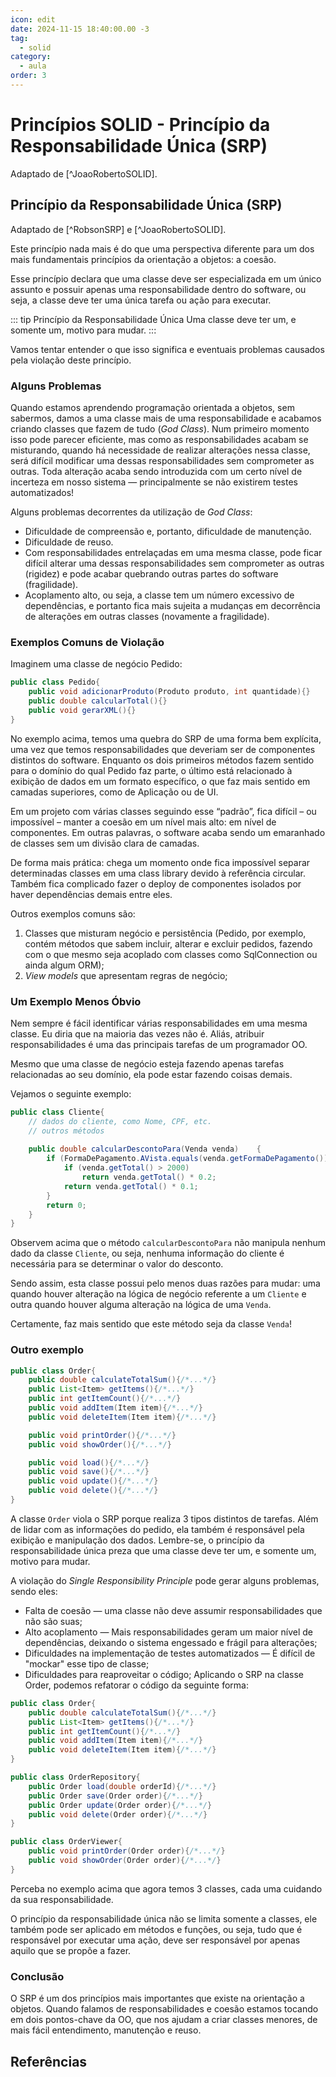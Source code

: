 ```yaml
---
icon: edit
date: 2024-11-15 18:40:00.00 -3
tag:
  - solid
category:
  - aula
order: 3
---
```


# Princípios SOLID - Princípio da Responsabilidade Única (SRP)

Adaptado de [^JoaoRobertoSOLID].

<!-- @include: ../../includes/SOLID.md -->

## Princípio da Responsabilidade Única (SRP)

Adaptado de [^RobsonSRP] e [^JoaoRobertoSOLID].

Este princípio nada mais é do que uma perspectiva diferente para um dos mais fundamentais princípios da orientação a objetos: a coesão.

Esse princípio declara que uma classe deve ser especializada em um único assunto e possuir apenas uma responsabilidade dentro do software, ou seja, a classe deve ter uma única tarefa ou ação para executar.

::: tip Princípio da Responsabilidade Única
Uma classe deve ter um, e somente um, motivo para mudar.
:::

Vamos tentar entender o que isso significa e eventuais problemas causados pela violação deste princípio.

### Alguns Problemas


Quando estamos aprendendo programação orientada a objetos, sem sabermos, damos a uma classe mais de uma responsabilidade e acabamos criando classes que fazem de tudo (*God Class*). Num primeiro momento isso pode parecer eficiente, mas como as responsabilidades acabam se misturando, quando há necessidade de realizar alterações nessa classe, será difícil modificar uma dessas responsabilidades sem comprometer as outras. Toda alteração acaba sendo introduzida com um certo nível de incerteza em nosso sistema — principalmente se não existirem testes automatizados!

Alguns problemas decorrentes da utilização de *God Class*:

- Dificuldade de compreensão e, portanto, dificuldade de manutenção.
- Dificuldade de reuso.
- Com responsabilidades entrelaçadas em uma mesma classe, pode ficar difícil alterar uma dessas responsabilidades sem comprometer as outras (rigidez) e pode acabar quebrando outras partes do software (fragilidade).
- Acoplamento alto, ou seja, a classe tem um número excessivo de dependências, e portanto fica mais sujeita a mudanças em decorrência de alterações em outras classes (novamente a fragilidade).

### Exemplos Comuns de Violação

Imaginem uma classe de negócio Pedido:

```java
public class Pedido{
    public void adicionarProduto(Produto produto, int quantidade){}
    public double calcularTotal(){}
    public void gerarXML(){}
}
```

No exemplo acima, temos uma quebra do SRP de uma forma bem explícita, uma vez que temos responsabilidades que deveriam ser de componentes distintos do software. Enquanto os dois primeiros métodos fazem sentido para o domínio do qual Pedido faz parte, o último está relacionado à exibição de dados em um formato específico, o que faz mais sentido em camadas superiores, como de Aplicação ou de UI.

Em um projeto com várias classes seguindo esse “padrão”, fica difícil – ou impossível – manter a coesão em um nível mais alto: em nível de componentes. Em outras palavras, o software acaba sendo um emaranhado de classes sem um divisão clara de camadas.

De forma mais prática: chega um momento onde fica impossível separar determinadas classes em uma class library devido à referência circular. Também fica complicado fazer o deploy de componentes isolados por haver dependências demais entre eles.

Outros exemplos comuns são: 
  1. Classes que misturam negócio e persistência (Pedido, por exemplo, contém métodos que sabem incluir, alterar e excluir pedidos, fazendo com o que mesmo seja acoplado com classes como SqlConnection ou ainda algum ORM); 
  1. *View models* que apresentam regras de negócio;

### Um Exemplo Menos Óbvio

Nem sempre é fácil identificar várias responsabilidades em uma mesma classe. Eu diria que na maioria das vezes não é. Aliás, atribuir responsabilidades é uma das principais tarefas de um programador OO.

Mesmo que uma classe de negócio esteja fazendo apenas tarefas relacionadas ao seu domínio, ela pode estar fazendo coisas demais.

Vejamos o seguinte exemplo:
```java
public class Cliente{
    // dados do cliente, como Nome, CPF, etc.
    // outros métodos
 
    public double calcularDescontoPara(Venda venda)    {
        if (FormaDePagamento.AVista.equals(venda.getFormaDePagamento()){
            if (venda.getTotal() > 2000)
                return venda.getTotal() * 0.2;
            return venda.getTotal() * 0.1;
        }
        return 0;
    }
}
```
Observem acima que o método `calcularDescontoPara` não manipula nenhum dado da classe `Cliente`, ou seja, nenhuma informação do cliente é necessária para se determinar o valor do desconto.

Sendo assim, esta classe possui pelo menos duas razões para mudar: uma quando houver alteração na lógica de negócio referente a um `Cliente` e outra quando houver alguma alteração na lógica de uma `Venda`.

Certamente, faz mais sentido que este método seja da classe `Venda`!

### Outro exemplo

```java
public class Order{
    public double calculateTotalSum(){/*...*/}
    public List<Item> getItems(){/*...*/}
    public int getItemCount(){/*...*/}
    public void addItem(Item item){/*...*/}
    public void deleteItem(Item item){/*...*/}

    public void printOrder(){/*...*/}
    public void showOrder(){/*...*/}

    public void load(){/*...*/}
    public void save(){/*...*/}
    public void update(){/*...*/}
    public void delete(){/*...*/}
}
```

A classe `Order` viola o SRP porque realiza 3 tipos distintos de tarefas. Além de lidar com as informações do pedido, ela também é responsável pela exibição e manipulação dos dados. Lembre-se, o princípio da responsabilidade única preza que uma classe deve ter um, e somente um, motivo para mudar.

A violação do _Single Responsibility Principle_ pode gerar alguns problemas, sendo eles:
- Falta de coesão — uma classe não deve assumir responsabilidades que não são suas;
- Alto acoplamento — Mais responsabilidades geram um maior nível de dependências, deixando o sistema engessado e frágil para alterações;
- Dificuldades na implementação de testes automatizados — É difícil de "mockar" esse tipo de classe;
- Dificuldades para reaproveitar o código;
Aplicando o SRP na classe Order, podemos refatorar o código da seguinte forma:

```java
public class Order{
    public double calculateTotalSum(){/*...*/}
    public List<Item> getItems(){/*...*/}
    public int getItemCount(){/*...*/}
    public void addItem(Item item){/*...*/}
    public void deleteItem(Item item){/*...*/}
}

public class OrderRepository{
    public Order load(double orderId){/*...*/}
    public Order save(Order order){/*...*/}
    public Order update(Order order){/*...*/}
    public void delete(Order order){/*...*/}
}

public class OrderViewer{
    public void printOrder(Order order){/*...*/}
    public void showOrder(Order order){/*...*/}
}
```

Perceba no exemplo acima que agora temos 3 classes, cada uma cuidando da sua responsabilidade.

O princípio da responsabilidade única não se limita somente a classes, ele também pode ser aplicado em métodos e funções, ou seja, tudo que é responsável por executar uma ação, deve ser responsável por apenas aquilo que se propõe a fazer.


### Conclusão

O SRP é um dos princípios mais importantes que existe na orientação a objetos. Quando falamos de responsabilidades e coesão estamos tocando em dois pontos-chave da OO, que nos ajudam a criar classes menores, de mais fácil entendimento, manutenção e reuso.


## Referências

<!-- @include: ../../includes/bib.md -->